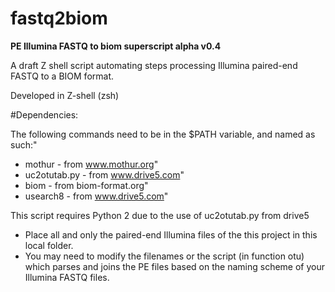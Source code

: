 # fastq2biom
**PE Illumina FASTQ to biom superscript alpha v0.4**

A draft Z shell script automating steps processing Illumina paired-end FASTQ to a BIOM format.

Developed in Z-shell (zsh)

#Dependencies:

The following commands need to be in the $PATH variable, and named as such:"
* mothur - from www.mothur.org"
* uc2otutab.py - from www.drive5.com"
* biom - from biom-format.org"
* usearch8 - from www.drive5.com"

This script requires Python 2 due to the use of uc2otutab.py from drive5

* Place all and only the paired-end Illumina files of the this project in this local folder.
* You may need to modify the filenames or the script (in function otu) which parses and joins the PE files based on the naming scheme of your Illumina FASTQ files.
